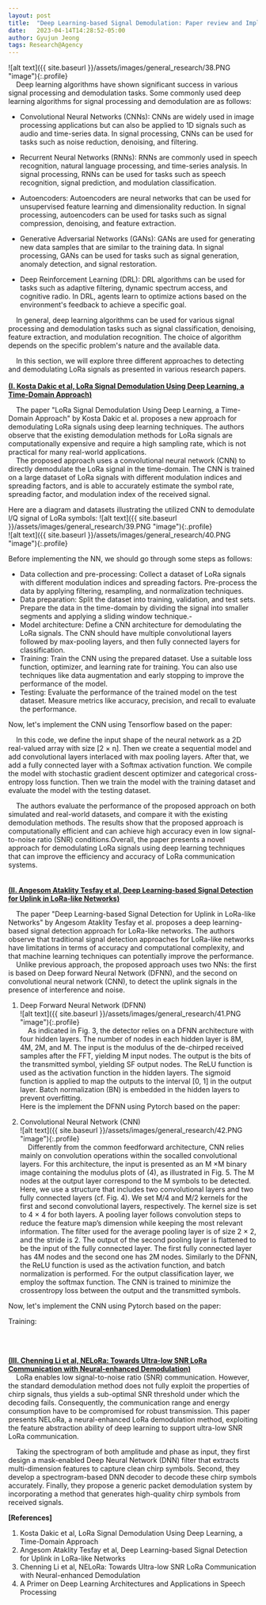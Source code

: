 ```yaml
---
layout: post
title:  "Deep Learning-based Signal Demodulation: Paper review and Implementation"
date:   2023-04-14T14:28:52-05:00
author: Gyujun Jeong
tags: Research@Agency
---
```


![alt text]({{ site.baseurl }}/assets/images/general_research/38.PNG "image"){:.profile}<br>
&nbsp;&nbsp;&nbsp;&nbsp;Deep learning algorithms have shown significant success in various signal processing and demodulation tasks. Some commonly used deep learning algorithms for signal processing and demodulation are as follows:

- Convolutional Neural Networks (CNNs): CNNs are widely used in image processing applications but can also be applied to 1D signals such as audio and time-series data. In signal processing, CNNs can be used for tasks such as noise reduction, denoising, and filtering.

- Recurrent Neural Networks (RNNs): RNNs are commonly used in speech recognition, natural language processing, and time-series analysis. In signal processing, RNNs can be used for tasks such as speech recognition, signal prediction, and modulation classification.

- Autoencoders: Autoencoders are neural networks that can be used for unsupervised feature learning and dimensionality reduction. In signal processing, autoencoders can be used for tasks such as signal compression, denoising, and feature extraction.

- Generative Adversarial Networks (GANs): GANs are used for generating new data samples that are similar to the training data. In signal processing, GANs can be used for tasks such as signal generation, anomaly detection, and signal restoration.

- Deep Reinforcement Learning (DRL): DRL algorithms can be used for tasks such as adaptive filtering, dynamic spectrum access, and cognitive radio. In DRL, agents learn to optimize actions based on the environment's feedback to achieve a specific goal.

&nbsp;&nbsp;&nbsp;&nbsp;In general, deep learning algorithms can be used for various signal processing and demodulation tasks such as signal classification, denoising, feature extraction, and modulation recognition. The choice of algorithm depends on the specific problem's nature and the available data.

&nbsp;&nbsp;&nbsp;&nbsp;In this section, we will explore three different approaches to detecting and demodulating LoRa signals as presented in various research papers.<br>
<br>
<b><a href="https://www.researchgate.net/publication/351449349_LoRa_Signal_Demodulation_Using_Deep_Learning_a_Time-Domain_Approach">(I. Kosta Dakic et al, LoRa Signal Demodulation Using Deep Learning, a Time-Domain Approach)</a></b><br>


&nbsp;&nbsp;&nbsp;&nbsp;The paper "LoRa Signal Demodulation Using Deep Learning, a Time-Domain Approach" by Kosta Dakic et al. proposes a new approach for demodulating LoRa signals using deep learning techniques. The authors observe that the existing demodulation methods for LoRa signals are computationally expensive and require a high sampling rate, which is not practical for many real-world applications. <br>
&nbsp;&nbsp;&nbsp;&nbsp;The proposed approach uses a convolutional neural network (CNN) to directly demodulate the LoRa signal in the time-domain. The CNN is trained on a large dataset of LoRa signals with different modulation indices and spreading factors, and is able to accurately estimate the symbol rate, spreading factor, and modulation index of the received signal.<br>

Here are a diagram and datasets illustrating the utilized CNN to demodulate I/Q signal of LoRa symbols:
![alt text]({{ site.baseurl }}/assets/images/general_research/39.PNG "image"){:.profile}<br>
![alt text]({{ site.baseurl }}/assets/images/general_research/40.PNG "image"){:.profile}<br>

Before implementing the NN, we should go through some steps as follows:
- Data collection and pre-processing: Collect a dataset of LoRa signals with different modulation indices and spreading factors. Pre-process the data by applying filtering, resampling, and normalization techniques.
- Data preparation: Split the dataset into training, validation, and test sets. Prepare the data in the time-domain by dividing the signal into smaller segments and applying a sliding window technique.-
- Model architecture: Define a CNN architecture for demodulating the LoRa signals. The CNN should have multiple convolutional layers followed by max-pooling layers, and then fully connected layers for classification. 
- Training: Train the CNN using the prepared dataset. Use a suitable loss function, optimizer, and learning rate for training. You can also use techniques like data augmentation and early stopping to improve the performance of the model.
- Testing: Evaluate the performance of the trained model on the test dataset. Measure metrics like accuracy, 
precision, and recall to evaluate the performance.<br>

Now, let's implement the CNN using Tensorflow based on the paper:<br>
<script src="https://gist.github.com/gyulab/df42521a46d4f1e6f059ce057e351b4f.js"></script>

&nbsp;&nbsp;&nbsp;&nbsp;In this code, we define the input shape of the neural network as a 2D real-valued array with size [2 × n]. Then we create a sequential model and add convolutional layers interlaced with max pooling layers. After that, we add a fully connected layer with a Softmax activation function. We compile the model with stochastic gradient descent optimizer and categorical cross-entropy loss function. Then we train the model with the training dataset and evaluate the model with the testing dataset.<br>

&nbsp;&nbsp;&nbsp;&nbsp;The authors evaluate the performance of the proposed approach on both simulated and real-world datasets, and compare it with the existing demodulation methods. The results show that the proposed approach is computationally efficient and can achieve high accuracy even in low signal-to-noise ratio (SNR) conditions.Overall, the paper presents a novel approach for demodulating LoRa signals using deep learning techniques that can improve the efficiency and accuracy of LoRa communication systems.<br>
<br>
<br>
<b><a href="https://hal.science/hal-03373813/file/Deep_Learning_based_Signal_Detection_for_Uplink_in_LoRa_like_Network.pdf">(II. Angesom Ataklity Tesfay et al, Deep Learning-based Signal Detection for Uplink in LoRa-like Networks)</a></b><br>

&nbsp;&nbsp;&nbsp;&nbsp;The paper "Deep Learning-based Signal Detection for Uplink in LoRa-like Networks" by Angesom Ataklity Tesfay et al. proposes a deep learning-based signal detection approach for LoRa-like networks. The authors observe that traditional signal detection approaches for LoRa-like networks have limitations in terms of accuracy and computational complexity, and that machine learning techniques can potentially improve the performance.<br>
&nbsp;&nbsp;&nbsp;&nbsp;Unlike previous approach, the proposed approach uses two NNs: the first is based on Deep forward Neural Network (DFNN), and the second on convolutional neural network (CNN), to detect the uplink signals in the presence of interference and noise.<br>

1. Deep Forward Neural Network (DFNN) <br>
![alt text]({{ site.baseurl }}/assets/images/general_research/41.PNG "image"){:.profile}<br>
&nbsp;&nbsp;&nbsp;&nbsp;As indicated in Fig. 3, the detector relies on a DFNN architecture with four hidden layers. The number of nodes in each hidden layer is 8M, 4M, 2M, and M. The input is the modulus of the de-chirped received samples after the FFT, yielding M input nodes. The output is the bits of the transmitted symbol, yielding SF output nodes. The ReLU function is used as the activation function in the hidden layers. The sigmoid function is applied to map the outputs to the  interval [0, 1] in the output layer. Batch normalization (BN) is embedded in the hidden layers to prevent overfitting.<br>
Here is the implement the DFNN using Pytorch based on the paper:<br>
<script src="https://gist.github.com/gyulab/18d726f398986b1c1894194ffbd007bf.js"></script>

2. Convolutional Neural Network (CNN) <br>
![alt text]({{ site.baseurl }}/assets/images/general_research/42.PNG "image"){:.profile}<br>
&nbsp;&nbsp;&nbsp;&nbsp;Differently from the common feedforward architecture, CNN relies mainly on convolution operations within the socalled convolutional layers. For this architecture, the input is presented as an M ×M binary image containing the modulus plots of (4), as illustrated in Fig. 5. The M nodes at the output layer correspond to the M symbols to be detected. Here, we use a structure that includes two convolutional layers and two fully connected layers (cf. Fig. 4). We set M/4 and M/2 kernels for the first and second convolutional layers, respectively. The kernel size is set to 4 × 4 for both layers. A pooling layer follows convolution steps to reduce the feature map’s dimension while keeping the most relevant information. The filter used for the average pooling layer is of size 2 × 2, and the stride is 2. The output of the second pooling layer is flattened to be the input of the fully connected layer. The first fully connected layer has 4M nodes and the second one has 2M nodes. Similarly to the DFNN, the ReLU function is used as the activation function, and batch normalization is performed. For the output classification layer, we employ the softmax function. The CNN is trained to minimize the crossentropy loss between the output and the transmitted symbols.<br>

Now, let's implement the CNN using Pytorch based on the paper:<br>
<script src="https://gist.github.com/gyulab/c3c6ab94c45eb4634646abbc398b4e07.js"></script>

Training:
<script src="https://gist.github.com/gyulab/24cf41d9380c59ca622b1e80fa5905f2.js"></script>
<br><br>

<b><a href="https://cse.msu.edu/~caozc/papers/sensys21-li.pdf">(III. Chenning Li et al, NELoRa: Towards Ultra-low SNR LoRa Communication with Neural-enhanced Demodulation)</a></b><br>
&nbsp;&nbsp;&nbsp;&nbsp;LoRa enables low signal-to-noise ratio (SNR) communication. However, the standard demodulation method does not fully exploit the properties of chirp signals, thus yields a sub-optimal SNR threshold under which the decoding fails. Consequently, the communication range and energy consumption have to be compromised for robust transmission. This paper presents NELoRa, a neural-enhanced LoRa demodulation method, exploiting the feature abstraction ability of deep learning to support ultra-low SNR LoRa communication.<br>

&nbsp;&nbsp;&nbsp;&nbsp;Taking the spectrogram of both amplitude and phase as input, they first design a mask-enabled Deep Neural Network (DNN) filter that extracts multi-dimension features to capture clean chirp symbols. Second, they develop a spectrogram-based DNN decoder to decode these chirp symbols accurately. Finally, they propose a generic packet demodulation system by incorporating a method that generates high-quality chirp symbols from received signals. <br>



<b>[References]</b>
1. Kosta Dakic et al, LoRa Signal Demodulation Using Deep Learning, a Time-Domain Approach
2. Angesom Ataklity Tesfay et al, Deep Learning-based Signal Detection for Uplink in LoRa-like Networks
3. Chenning Li et al, NELoRa: Towards Ultra-low SNR LoRa Communication with Neural-enhanced Demodulation
4. A Primer on Deep Learning Architectures and Applications in Speech Processing
